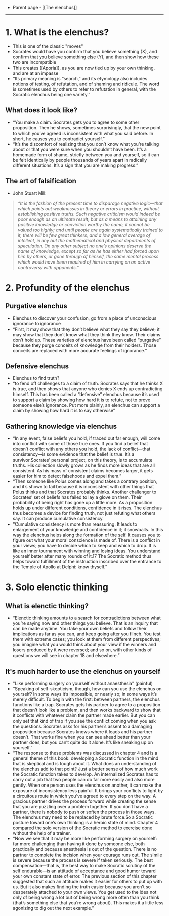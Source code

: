 - Parent page - [[The elenchus]]
---
# 1. What is the elenchus?
- This is one of the classic "moves"
- Socrates would have you confirm that you believe something (X), and confirm that you believe something else (Y), and then show how these two are incompatible
- This creates [[Aporia]], as you are now tied up by your own thinking, and are at an impasse
- “Its primary meaning is “search,” and its etymology also includes notions of testing, of refutation, and of shaming and ridicule. The word is sometimes used by others to refer to refutation in general, with the Socratic elenchus being one variety.”
## What does it look like?
- “You make a claim. Socrates gets you to agree to some other proposition. Then he shows, sometimes surprisingly, that the new point to which you’ve agreed is inconsistent with what you said before. In short, he causes you to contradict yourself.”
- “It’s the discomfort of realizing that you don’t know what you’re talking about or that you were sure when you shouldn’t have been. It’s a homemade form of shame, strictly between you and yourself, so it can be felt identically by people thousands of years apart in radically different situations. It’s a sign that you are making progress.”
## The art of falsification
- John Stuart Mill:
> *“It is the fashion of the present time to disparage negative logic—that which points out weaknesses in theory or errors in practice, without establishing positive truths. Such negative criticism would indeed be poor enough as an ultimate result; but as a means to attaining any positive knowledge or conviction worthy the name, it cannot be valued too highly; and until people are again systematically trained to it, there will be few great thinkers, and a low general average of intellect, in any but the mathematical and physical departments of speculation. On any other subject no one’s opinions deserve the name of knowledge, except so far as he has either had forced upon him by others, or gone through of himself, the same mental process which would have been required of him in carrying on an active controversy with opponents.”*
# 2. Profundity of the elenchus
## Purgative elenchus
- Elenchus to discover your confusion, go from a place of unconscious ignorance to ignorance
- “First, it may show that they don’t believe what they say they believe; it may show that they don’t know what they think they know. Their claims don’t hold up. These varieties of elenchus have been called “purgative” because they purge conceits of knowledge from their holders. Those conceits are replaced with more accurate feelings of ignorance.”
## Defensive elenchus
- Elenchus to find truth?
- “to fend off challenges to a claim of truth. Socrates says that he thinks X is true, and then shows that anyone who denies X ends up contradicting himself. This has been called a “defensive” elenchus because it’s used to support a claim by showing how hard it is to refute, not to prove someone else’s ignorance. Put more plainly, an elenchus can support a claim by showing how hard it is to say otherwise”
## Gathering knowledge via elenchus
- “In any event, false beliefs you hold, if traced out far enough, will come into conflict with some of those true ones. If you find a belief that doesn’t conflict with any others you hold, the lack of conflict—that consistency—is some evidence that the belief is true. It’s a survivor.Socrates’ personal project, on this theory, is to accumulate truths. His collection slowly grows as he finds more ideas that are all consistent. As his mass of consistent claims becomes larger, it gets easier for him to detect falsehoods and expel them.”
- “Then someone like Polus comes along and takes a contrary position, and it’s shown to fail because it is inconsistent with other things that Polus thinks and that Socrates probably thinks. Another challenger to Socrates’ set of beliefs has failed to lay a glove on them. Their probability of being right has gone up a little more. As a proposition holds up under different conditions, confidence in it rises. The elenchus thus becomes a device for finding truth, not just refuting what others say. It can produce cumulative consistency.
- "Cumulative consistency is more than reassuring. It leads to enlargement of your knowledge and confidence in it; it snowballs. In this way the elenchus helps along the formation of the self. It causes you to figure out what your moral conscience is made of. There is a conflict in your views; you have to decide which to keep and which to drop. It is like an inner tournament with winning and losing ideas. You understand yourself better after many rounds of it.17 The Socratic method thus helps toward fulfillment of the instruction inscribed over the entrance to the Temple of Apollo at Delphi: know thyself.”
# 3. Solo elenctic thinking
## What is elenctic thinking?
- “Elenctic thinking amounts to a search for contradictions between what you’re saying now and other things you believe. That is an inquiry that can be made anytime. You take your own beliefs and follow their implications as far as you can, and keep going after you flinch. You test them with extreme cases; you look at them from different perspectives; you imagine what you would think about your view if the winners and losers produced by it were reversed; and so on, with other kinds of questions we will see in chapter 18 and elsewhere.”
## It's much harder to use the elenchus on yourself
- "Like performing surgery on yourself without anaesthesia" (painful)
- “Speaking of self-skepticism, though, how can you use the elenchus on yourself? In some ways it’s impossible, or nearly so; in some ways it’s merely difficult. To begin with the first: between partners, the elenchus functions like a trap. Socrates gets his partner to agree to a proposition that doesn’t look like a problem, and then works backward to show that it conflicts with whatever claim the partner made earlier. But you can only set that kind of trap if you see the conflict coming when you ask the questions. Socrates asks for his partner’s assent to a damaging proposition because Socrates knows where it leads and his partner doesn’t. That works fine when you can see ahead better than your partner does, but you can’t quite do it alone. It’s like sneaking up on yourself.”
- “The response to these problems was discussed in chapter 4 and is a general theme of this book: developing a Socratic function in the mind that is skeptical and is tough about it. What does an understanding of the elenchus add to that point? Just a better sense of how much work the Socratic function takes to develop. An internalized Socrates has to carry out a job that two people can do far more easily and also more gently. When one person uses the elenchus on another, it can make the exposure of inconsistency less painful. It brings your conflicts to light by a circuitous route in which you’ve agreed to every step on the way. A gracious partner drives the process forward while creating the sense that you are puzzling over a problem together. If you don’t have a partner, there is nobody to push or soften the process in those ways. The elenchus may need to be replaced by brute force.So a Socratic posture toward one’s own thinking is a heroic state of mind. Chapter 4 compared the solo version of the Socratic method to exercise done without the help of a trainer.
- “Now we see that it may be more like performing surgery on yourself: far more challenging than having it done by someone else, both practically and because anesthesia is out of the question. There is no partner to complete the incision when your courage runs out. The simile is severe because the process is severe if taken seriously. The best compensation—that is, the best way to make Socratic scrutiny of the self endurable—is an attitude of acceptance and good humor toward your own constant state of error. The previous section of this chapter suggested that such an attitude makes it easier for others to put up with us. But it also makes finding the truth easier because you aren’t so desperately attached to your own views. You get used to the idea not only of being wrong a lot but of being wrong more often than you think (that’s something else that you’re wrong about). This makes it a little less agonizing to dig out the next example.”